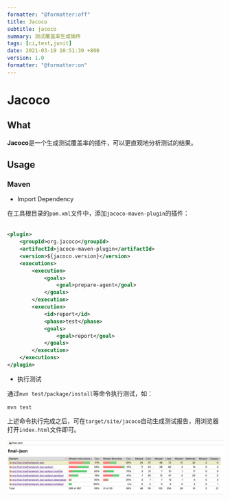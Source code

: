 ```yaml
---
formatter: "@formatter:off"
title: Jacoco 
subtitle: jacoco 
summary: 测试覆盖率生成插件 
tags: [ci,test,junit] 
date: 2021-03-19 10:51:39 +800 
version: 1.0
formatter: "@formatter:on"
---
```


# Jacoco

## What

**Jacoco**是一个生成测试覆盖率的插件，可以更直观地分析测试的结果。

## Usage

### Maven

* Import Dependency

在工具根目录的`pom.xml`文件中，添加`jacoco-maven-plugin`的插件：

```xml

<plugin>
    <groupId>org.jacoco</groupId>
    <artifactId>jacoco-maven-plugin</artifactId>
    <version>${jacoco.version}</version>
    <executions>
        <execution>
            <goals>
                <goal>prepare-agent</goal>
            </goals>
        </execution>
        <execution>
            <id>report</id>
            <phase>test</phase>
            <goals>
                <goal>report</goal>
            </goals>
        </execution>
    </executions>
</plugin>
```

* 执行测试

通过`mvn test/package/install`等命令执行测试，如：

```shell
mvn test
```

上述命令执行完成之后，可在`target/site/jacoco`自动生成测试报告，用浏览器打开`index.html`文件即可。

![Jacoco](../images/ci/jacoco.png)

